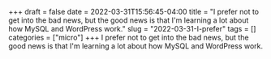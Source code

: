 +++draft = falsedate = 2022-03-31T15:56:45-04:00title = "I prefer not to get into the bad news, but the good news is that I'm learning a lot about how MySQL and WordPress work."slug = "2022-03-31-I-prefer"tags = []categories = ["micro"]+++I prefer not to get into the bad news, but the good news is that I'm learning a lot about how MySQL and WordPress work.